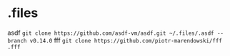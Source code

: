 # .files

asdf    `git clone https://github.com/asdf-vm/asdf.git ~/.files/.asdf --branch v0.14.0`
fff     `git clone https://github.com/piotr-marendowski/fff .fff`
